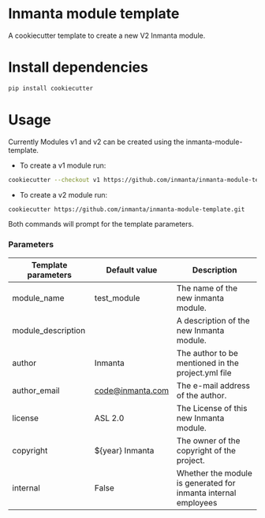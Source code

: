 # Inmanta module template

A cookiecutter template to create a new V2 Inmanta module.

# Install dependencies

```bash
pip install cookiecutter
```

# Usage
Currently Modules v1 and v2 can be created using the inmanta-module-template.

 - To create a v1 module run:
```bash
cookiecutter --checkout v1 https://github.com/inmanta/inmanta-module-template.git
```

 - To create a v2 module run:
```bash
cookiecutter https://github.com/inmanta/inmanta-module-template.git
```

Both commands will prompt for the template parameters.

### Parameters

| Template parameters        | Default value               | Description                                                        |
|----------------------------|-----------------------------|--------------------------------------------------------------------|
| module_name                | test_module                 | The name of the new inmanta module.                                |
| module_description         |                             | A description of the new Inmanta module.                           |
| author                     | Inmanta                     | The author to be mentioned in the project.yml file                 |
| author_email               | code@inmanta.com            | The e-mail address of the author.                                  |
| license                    | ASL 2.0                     | The License of this new Inmanta module.                            |
| copyright                  | ${year} Inmanta             | The owner of the copyright of the project.                         |
| internal                   | False                       | Whether the module is generated for inmanta internal employees     |
